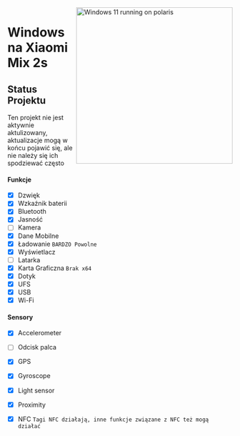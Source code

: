 <img align="right" src="https://github.com/n00b69/woa-polaris/blob/main/polaris.png" width="350" alt="Windows 11 running on polaris">

# Windows na Xiaomi Mix 2s

## Status Projektu
Ten projekt nie jest aktywnie aktulizowany, aktualizacje mogą w końcu pojawić się, ale nie należy się ich spodziewać często

#### Funkcje
- [x] Dzwięk
- [X] Wzkaźnik baterii
- [x] Bluetooth
- [x] Jasność 
- [ ] Kamera
- [x] Dane Mobilne
- [x] Ładowanie ```BARDZO Powolne```
- [x] Wyświetlacz
- [ ] Latarka
- [x] Karta Graficzna  ```Brak x64```
- [x] Dotyk 
- [x] UFS
- [x] USB
- [x] Wi-Fi

#### Sensory
- [x] Accelerometer
- [ ] Odcisk palca
- [x] GPS
- [x] Gyroscope
- [x] Light sensor
- [x] Proximity
- [X] NFC ```Tagi NFC działają, inne funkcje związane z NFC też mogą działać```
      














